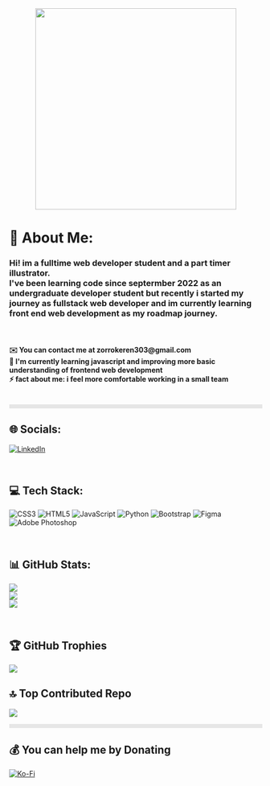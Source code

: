 <div align="center">
  <img height="400" src="https://i.pinimg.com/originals/7d/07/a2/7d07a255678962d30d8717dcf5dbd266.gif"  />
</div>


# 💫 About Me:
<h3>Hi! im a fulltime web developer student and a part timer illustrator.<br>I've been learning code since septermber 2022 as an undergraduate developer student but recently i started my journey as fullstack web developer and im currently learning front end web development as my roadmap journey. </h3> <br> <h4> ✉️ You can contact me at zorrokeren303@gmail.com<br> 🧠 I'm currently learning javascript and improving more basic understanding of frontend web development <br> ⚡ fact about me: i feel more comfortable working in a small team </h4>

<br>


<img style="display: block;-webkit-user-select: none;margin: auto;cursor: zoom-in;background-color: hsl(0, 0%, 90%);" src="https://user-images.githubusercontent.com/73097560/115834477-dbab4500-a447-11eb-908a-139a6edaec5c.gif" width="876" height="8">

## 🌐 Socials:
[![LinkedIn](https://img.shields.io/badge/LinkedIn-%230077B5.svg?logo=linkedin&logoColor=white)](https://linkedin.com/in/https://www.linkedin.com/in/ridho-zikri-tasbiansyah-a1b384290/) 

<br>

## 💻 Tech Stack:
![CSS3](https://img.shields.io/badge/css3-%231572B6.svg?style=flat&logo=css3&logoColor=white) ![HTML5](https://img.shields.io/badge/html5-%23E34F26.svg?style=flat&logo=html5&logoColor=white) ![JavaScript](https://img.shields.io/badge/javascript-%23323330.svg?style=flat&logo=javascript&logoColor=%23F7DF1E) ![Python](https://img.shields.io/badge/python-3670A0?style=flat&logo=python&logoColor=ffdd54) ![Bootstrap](https://img.shields.io/badge/bootstrap-%238511FA.svg?style=flat&logo=bootstrap&logoColor=white) ![Figma](https://img.shields.io/badge/figma-%23F24E1E.svg?style=flat&logo=figma&logoColor=white) ![Adobe Photoshop](https://img.shields.io/badge/adobe%20photoshop-%2331A8FF.svg?style=flat&logo=adobe%20photoshop&logoColor=white)

<br>

## 📊 GitHub Stats:
![](https://github-readme-stats.vercel.app/api?username=Mr-Gahara&theme=vue&hide_border=false&include_all_commits=false&count_private=false)<br/>
![](https://github-readme-streak-stats.herokuapp.com/?user=Mr-Gahara&theme=vue&hide_border=false)<br/>
![](https://github-readme-stats.vercel.app/api/top-langs/?username=Mr-Gahara&theme=vue&hide_border=false&include_all_commits=false&count_private=false&layout=compact)

<br>

## 🏆 GitHub Trophies
![](https://github-profile-trophy.vercel.app/?username=Mr-Gahara&theme=tokyonight&no-frame=false&no-bg=true&margin-w=4)


## 🔝 Top Contributed Repo
![](https://github-contributor-stats.vercel.app/api?username=Mr-Gahara&limit=5&theme=tokyonight&combine_all_yearly_contributions=true)

<img style="display: block;-webkit-user-select: none;margin: auto;cursor: zoom-in;background-color: hsl(0, 0%, 90%);" src="https://user-images.githubusercontent.com/73097560/115834477-dbab4500-a447-11eb-908a-139a6edaec5c.gif" width="876" height="8">

## 💰 You can help me by Donating
[![Ko-Fi](https://img.shields.io/badge/Ko--fi-F16061?style=for-the-badge&logo=ko-fi&logoColor=white)](https://ko-fi.com/mrgahara) 

  
<!-- Proudly created with GPRM ( https://gprm.itsvg.in ) -->
